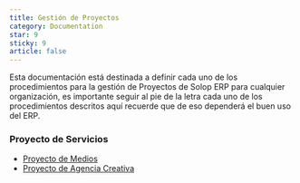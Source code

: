 ```yaml
---
title: Gestión de Proyectos
category: Documentation
star: 9
sticky: 9
article: false
---
```


Esta documentación está destinada a definir cada uno de los procedimientos para la gestión de Proyectos de Solop ERP para cualquier organización, es importante seguir al pie de la letra cada uno de los procedimientos descritos aquí recuerde que de eso dependerá el buen uso del ERP.

### Proyecto de Servicios

- [Proyecto de Medios](service-project/media-project)
- [Proyecto de Agencia Creativa](service-project/creative-agency-project)
